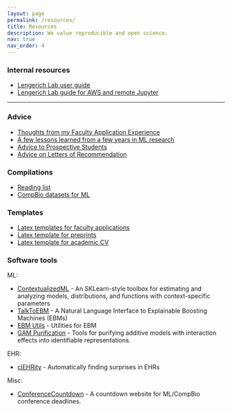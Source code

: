 ```yaml
---
layout: page
permalink: /resources/
title: Resources
description: We value reproducible and open science.
nav: true
nav_order: 4
---
```


### Internal resources

- [Lengerich Lab user guide](https://docs.google.com/document/d/1HMHeX9qSOq6PFn_cW47b3tzdJKK6QZGE39u25vsA9QA/edit?usp=sharing)
- [Lengerich Lab guide for AWS and remote Jupyter](https://docs.google.com/document/d/1CdVA_doTJZohg9dB8UhPHCgRuOtmLTAvCRV56IqBKvE/edit?usp=sharing)

---

### Advice

- [Thoughts from my Faculty Application Experience](https://benlengerich.medium.com/38f1a29c715e)
- [A few lessons learned from a few years in ML research](https://benlengerich.medium.com/a-few-lessons-learned-from-a-few-years-in-ml-research-8f6f88f97e61)
- [Advice to Prospective Students](./advice/prospective_students/)
- [Advice on Letters of Recommendation](./advice/letters_of_rec/)

### Compilations

- [Reading list](https://github.com/LengerichLab/ReadingList)
- [CompBio datasets for ML](https://github.com/LengerichLab/CompBioDatasetsForMachineLearning)

### Templates

- [Latex templates for faculty applications](https://www.overleaf.com/read/qdrzkgjkmzqc#b3bdcc)
- [Latex template for preprints](https://www.overleaf.com/read/cbkczmhxbkgj#2a2fc3)
- [Latex template for academic CV](https://www.overleaf.com/read/wgjmndzcfyqr#21999c)

### Software tools

ML:

- [ContextualizedML](https://contextualized.ml) - An SKLearn-style toolbox for estimating and analyzing models, distributions, and functions with context-specific parameters
- [TalkToEBM](https://github.com/interpretml/TalkToEBM) - A Natural Language Interface to Explainable Boosting Machines (EBMs)
- [EBM Utils](https://github.com/LengerichLab/ebm_utils) - Utilities for EBM
- [GAM Purification](https://github.com/LengerichLab/gam_purification) - Tools for purifying additive models with interaction effects into identifiable representations.

EHR:

- [clEHRity](https://github.com/LengerichLab/clEHRity) - Automatically finding surprises in EHRs

Misc:

- [ConferenceCountdown](https://github.com/LengerichLab/ConferenceCountdown) - A countdown website for ML/CompBio conference deadlines.
